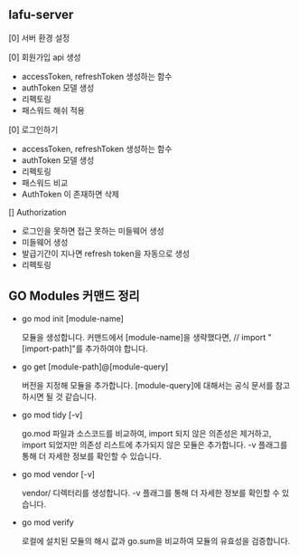 ## lafu-server

[0] 서버 환경 설정

[0] 회원가입 api 생성
  - accessToken, refreshToken 생성하는 함수
  - authToken 모델 생성
  - 리펙토링
  - 패스워드 해쉬 적용
  
[0] 로그인하기 
  - accessToken, refreshToken 생성하는 함수
  - authToken 모델 생성
  - 리펙토링
  - 패스워드 비교
  - AuthToken 이 존재하면 삭제

[] Authorization
  - 로그인을 못하면 접근 못하는 미들웨어 생성
  - 미들웨어 생성
  - 발급기간이 지나면 refresh token을 자동으로 생성
  - 리펙토링
 
## GO Modules 커맨드 정리

- go mod init [module-name]

  모듈을 생성합니다. 커맨드에서 [module-name]을 생략했다면, // import "[import-path]"를 추가하여야 합니다.

- go get [module-path]@[module-query]

  버전을 지정해 모듈을 추가합니다. [module-query]에 대해서는 공식 문서를 참고하시면 될 것 같습니다.

- go mod tidy [-v]

  go.mod 파일과 소스코드를 비교하여, import 되지 않은 의존성은 제거하고, import 되었지만 의존성 리스트에 추가되지 않은 모듈은 추가합니다. -v 플래그를 통해 더 자세한 정보를 확인할 수 있습니다.

- go mod vendor [-v]

  vendor/ 디렉터리를 생성합니다. -v 플래그를 통해 더 자세한 정보를 확인할 수 있습니다.

- go mod verify

  로컬에 설치된 모듈의 해시 값과 go.sum을 비교하여 모듈의 유효성을 검증합니다.
